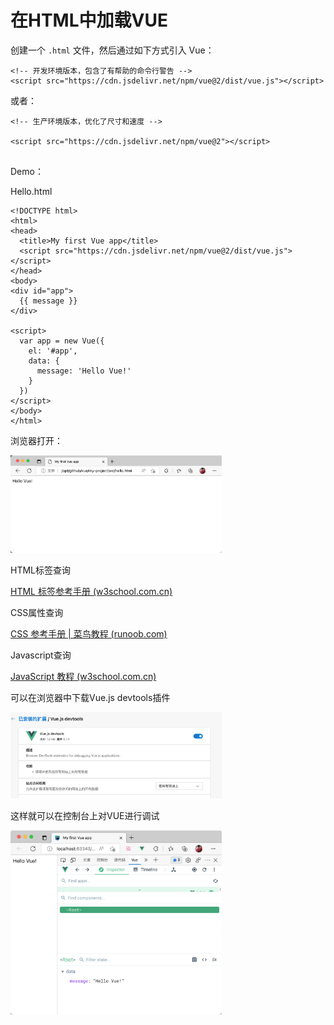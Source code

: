 # 在HTML中加载VUE



创建一个 `.html` 文件，然后通过如下方式引入 Vue：

```vue
<!-- 开发环境版本，包含了有帮助的命令行警告 -->
<script src="https://cdn.jsdelivr.net/npm/vue@2/dist/vue.js"></script>
```

或者：

```vue
<!-- 生产环境版本，优化了尺寸和速度 -->

<script src="https://cdn.jsdelivr.net/npm/vue@2"></script>


```



Demo：

Hello.html

```vue
<!DOCTYPE html>
<html>
<head>
  <title>My first Vue app</title>
  <script src="https://cdn.jsdelivr.net/npm/vue@2/dist/vue.js"></script>
</head>
<body>
<div id="app">
  {{ message }}
</div>

<script>
  var app = new Vue({
    el: '#app',
    data: {
      message: 'Hello Vue!'
    }
  })
</script>
</body>
</html>

```

浏览器打开：

<img src="https://raw.githubusercontent.com/yinzhipeng123/Picture_Bed/main/202207050056603.png" alt="image-20220705005621549" style="zoom: 33%;" />



HTML标签查询

[HTML 标签参考手册 (w3school.com.cn)](https://www.w3school.com.cn/tags/index.asp)

CSS属性查询

[CSS 参考手册 | 菜鸟教程 (runoob.com)](https://www.runoob.com/cssref/css-reference.html)

Javascript查询

[JavaScript 教程 (w3school.com.cn)](https://www.w3school.com.cn/js/index.asp)



可以在浏览器中下载Vue.js devtools插件

<img src="https://raw.githubusercontent.com/yinzhipeng123/Picture_Bed/main/202207051553483.png" alt="image-20220705155305418" style="zoom:33%;" />

这样就可以在控制台上对VUE进行调试

<img src="https://raw.githubusercontent.com/yinzhipeng123/Picture_Bed/main/202207051555114.png" alt="image-20220705155523065" style="zoom:33%;" />